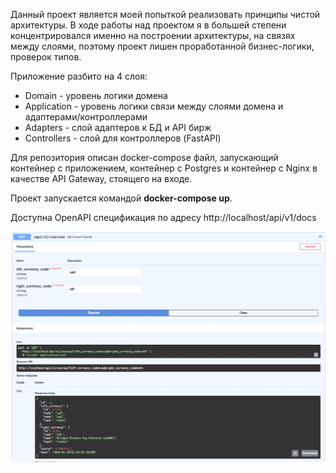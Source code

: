 Данный проект является моей попыткой реализовать принципы чистой архитектуры.
В ходе работы над проектом я в большей степени концентрировался именно на построении архитектуры, на связях между слоями, поэтому проект лишен проработанной бизнес-логики, проверок типов.

Приложение разбито на 4 слоя: 

- Domain - уровень логики домена
- Application - уровень логики связи между слоями домена и адаптерами/контроллерами
- Adapters - слой адаптеров к БД и API бирж
- Controllers - слой для контроллеров (FastAPI)

Для репозитория описан docker-compose файл, запускающий контейнер с приложением, контейнер с Postgres и контейнер с Nginx в качестве API Gateway, стоящего на входе.

Проект запускается командой <b>docker-compose up</b>.

Доступна OpenAPI спецификация по адресу http://localhost/api/v1/docs

![image](docs/example.png)